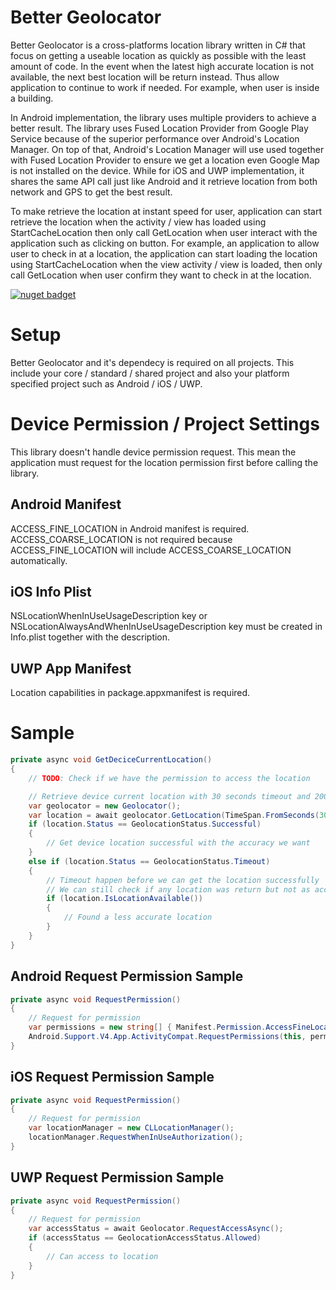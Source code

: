# Better Geolocator
Better Geolocator is a cross-platforms location library written in C# that focus on getting a useable location as quickly as possible with the least amount of code. In the event when the latest high accurate location is not available, the next best location will be return instead. Thus allow application to continue to work if needed. For example, when user is inside a building.

In Android implementation, the library uses multiple providers to achieve a better result. The library uses Fused Location Provider from Google Play Service because of the superior performance over Android's Location Manager. On top of that, Android's Location Manager will use used together with Fused Location Provider to ensure we get a location even Google Map is not installed on the device. While for iOS and UWP implementation, it shares the same API call just like Android and it retrieve location from both network and GPS to get the best result.

To make retrieve the location at instant speed for user, application can start retrieve the location when the activity / view has loaded using StartCacheLocation then only call GetLocation when user interact with the application such as clicking on button. For example, an application to allow user to check in at a location, the application can start loading the location using StartCacheLocation when the view activity / view is loaded, then only call GetLocation when user confirm they want to check in at the location.

[![nuget badget](https://img.shields.io/nuget/v/BetterGeolocator.svg)](https://www.nuget.org/packages/BetterGeolocator/)

# Setup
Better Geolocator and it's dependecy is required on all projects. This include your core / standard / shared project and also your platform specified project such as Android / iOS / UWP.

# Device Permission / Project Settings
This library doesn't handle device permission request. This mean the application must request for the location permission first before calling the library.

## Android Manifest
ACCESS_FINE_LOCATION in Android manifest is required. ACCESS_COARSE_LOCATION is not required because ACCESS_FINE_LOCATION will include ACCESS_COARSE_LOCATION automatically.

## iOS Info Plist
NSLocationWhenInUseUsageDescription key or NSLocationAlwaysAndWhenInUseUsageDescription key must be created in Info.plist together with the description.

## UWP App Manifest
Location capabilities in package.appxmanifest is required.

# Sample
```C#
private async void GetDeciceCurrentLocation()
{
    // TODO: Check if we have the permission to access the location

    // Retrieve device current location with 30 seconds timeout and 200 meters accuracy
    var geolocator = new Geolocator();
    var location = await geolocator.GetLocation(TimeSpan.FromSeconds(30), 200);
    if (location.Status == GeolocationStatus.Successful)
    {
        // Get device location successful with the accuracy we want
    } 
    else if (location.Status == GeolocationStatus.Timeout)
    {
        // Timeout happen before we can get the location successfully
        // We can still check if any location was return but not as accurate as we requested
        if (location.IsLocationAvailable())
        {
            // Found a less accurate location
        }
    }
}
```

## Android Request Permission Sample
```C#
private async void RequestPermission()
{
    // Request for permission
    var permissions = new string[] { Manifest.Permission.AccessFineLocation };
    Android.Support.V4.App.ActivityCompat.RequestPermissions(this, permissions, PermissionRequestCode);
}
```

## iOS Request Permission Sample
```C#
private async void RequestPermission()
{
    // Request for permission
    var locationManager = new CLLocationManager();
    locationManager.RequestWhenInUseAuthorization();
}
```

## UWP Request Permission Sample
```C#
private async void RequestPermission()
{
    // Request for permission
    var accessStatus = await Geolocator.RequestAccessAsync();
    if (accessStatus == GeolocationAccessStatus.Allowed)
    {
        // Can access to location
    }
}
```